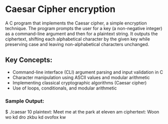# Caesar Cipher encryption
A C program that implements the Caesar cipher, a simple encryption technique. The program prompts the user for a key (a non-negative integer) as a command-line argument and then for a plaintext string. It outputs the ciphertext, shifting each alphabetical character by the given key while preserving case and leaving non-alphabetical characters unchanged.



## Key Concepts:
-	Command-line interface (CLI) argument parsing and input validation in C
-	Character manipulation using ASCII values and modular arithmetic
-	Implementing classical cryptographic algorithms (Caesar cipher)
-	Use of loops, conditionals, and modular arithmetic


### Sample Output:
$ ./caesar 10
plaintext:  Meet me at the park at eleven am
ciphertext: Woon wo kd dro zkbu kd ovofox kw


